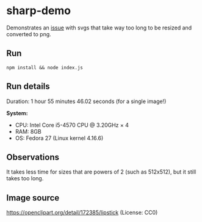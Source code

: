 # sharp-demo

Demonstrates an [issue](https://github.com/lovell/sharp/issues/1222) with svgs that take way too long to be resized and converted to png.

## Run

```
npm install && node index.js
```

## Run details

Duration: 1 hour 55 minutes 46.02 seconds (for a single image!)

**System:**

* CPU: Intel Core i5-4570 CPU @ 3.20GHz × 4
* RAM: 8GB
* OS: Fedora 27 (Linux kernel 4.16.6)

## Observations

It takes less time for sizes that are powers of 2 (such as 512x512), but it still takes too long.

## Image source

https://openclipart.org/detail/172385/lipstick (License: CC0)